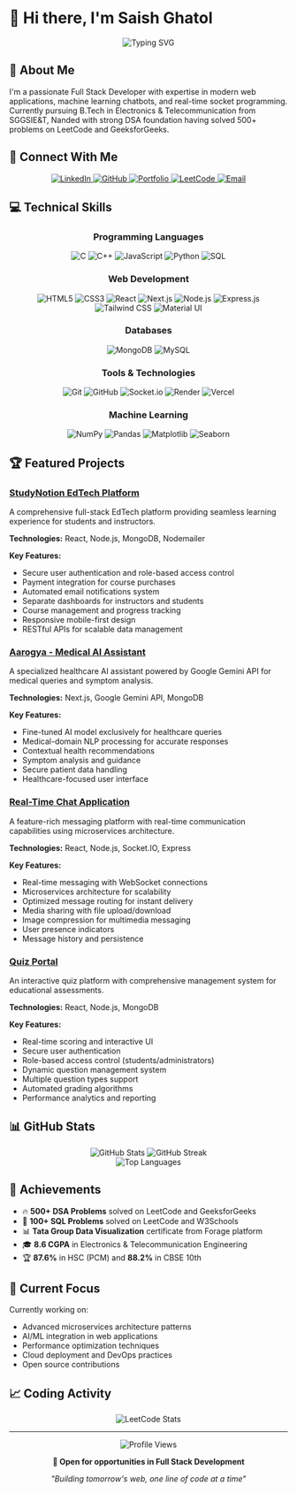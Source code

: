 # 👋 Hi there, I'm Saish Ghatol

<div align="center">
  <img src="https://readme-typing-svg.herokuapp.com?font=Fira+Code&size=24&duration=3000&pause=1000&color=00BFFF&center=true&vCenter=true&random=false&width=500&lines=Full+Stack+Developer;Software+Developer;React+%2B+Node.js+Developer;500%2B+DSA+Problems+Solved" alt="Typing SVG" />
</div>

## 🚀 About Me

I'm a passionate Full Stack Developer with expertise in modern web applications, machine learning chatbots, and real-time socket programming. Currently pursuing B.Tech in Electronics & Telecommunication from SGGSIE&T, Nanded with strong DSA foundation having solved 500+ problems on LeetCode and GeeksforGeeks.

## 🔗 Connect With Me

<div align="center">
  <a href="https://www.linkedin.com/in/saish-ghatol/" target="_blank">
    <img src="https://img.shields.io/badge/LinkedIn-0077B5?style=for-the-badge&logo=linkedin&logoColor=white" alt="LinkedIn"/>
  </a>
  <a href="https://github.com/SaishGhatol" target="_blank">
    <img src="https://img.shields.io/badge/GitHub-100000?style=for-the-badge&logo=github&logoColor=white" alt="GitHub"/>
  </a>
  <a href="https://saishghatol.me" target="_blank">
    <img src="https://img.shields.io/badge/Portfolio-FF5722?style=for-the-badge&logo=todoist&logoColor=white" alt="Portfolio"/>
  </a>
  <a href="https://leetcode.com/u/saishghatol" target="_blank">
    <img src="https://img.shields.io/badge/LeetCode-FFA116?style=for-the-badge&logo=leetcode&logoColor=black" alt="LeetCode"/>
  </a>
  <a href="mailto:saishghatol100@gmail.com">
    <img src="https://img.shields.io/badge/Email-D14836?style=for-the-badge&logo=gmail&logoColor=white" alt="Email"/>
  </a>
</div>

## 💻 Technical Skills

<div align="center">
  
### Programming Languages
  <img src="https://img.shields.io/badge/C-A8B9CC?style=for-the-badge&logo=c&logoColor=black" alt="C"/>
  <img src="https://img.shields.io/badge/C++-00599C?style=for-the-badge&logo=cplusplus&logoColor=white" alt="C++"/>
  <img src="https://img.shields.io/badge/JavaScript-F7DF1E?style=for-the-badge&logo=javascript&logoColor=black" alt="JavaScript"/>
  <img src="https://img.shields.io/badge/Python-3776AB?style=for-the-badge&logo=python&logoColor=white" alt="Python"/>
  <img src="https://img.shields.io/badge/SQL-4479A1?style=for-the-badge&logo=mysql&logoColor=white" alt="SQL"/>

### Web Development
  <img src="https://img.shields.io/badge/HTML5-E34F26?style=for-the-badge&logo=html5&logoColor=white" alt="HTML5"/>
  <img src="https://img.shields.io/badge/CSS3-1572B6?style=for-the-badge&logo=css3&logoColor=white" alt="CSS3"/>
  <img src="https://img.shields.io/badge/React-20232A?style=for-the-badge&logo=react&logoColor=61DAFB" alt="React"/>
  <img src="https://img.shields.io/badge/Next.js-000000?style=for-the-badge&logo=nextdotjs&logoColor=white" alt="Next.js"/>
  <img src="https://img.shields.io/badge/Node.js-339933?style=for-the-badge&logo=nodedotjs&logoColor=white" alt="Node.js"/>
  <img src="https://img.shields.io/badge/Express-000000?style=for-the-badge&logo=express&logoColor=white" alt="Express.js"/>
  <img src="https://img.shields.io/badge/Tailwind_CSS-38B2AC?style=for-the-badge&logo=tailwind-css&logoColor=white" alt="Tailwind CSS"/>
  <img src="https://img.shields.io/badge/Material_UI-0081CB?style=for-the-badge&logo=material-ui&logoColor=white" alt="Material UI"/>

### Databases
  <img src="https://img.shields.io/badge/MongoDB-4EA94B?style=for-the-badge&logo=mongodb&logoColor=white" alt="MongoDB"/>
  <img src="https://img.shields.io/badge/MySQL-4479A1?style=for-the-badge&logo=mysql&logoColor=white" alt="MySQL"/>

### Tools & Technologies
  <img src="https://img.shields.io/badge/Git-F05032?style=for-the-badge&logo=git&logoColor=white" alt="Git"/>
  <img src="https://img.shields.io/badge/GitHub-100000?style=for-the-badge&logo=github&logoColor=white" alt="GitHub"/>
  <img src="https://img.shields.io/badge/Socket.io-010101?style=for-the-badge&logo=socket.io&logoColor=white" alt="Socket.io"/>
  <img src="https://img.shields.io/badge/Render-46E3B7?style=for-the-badge&logo=render&logoColor=white" alt="Render"/>
  <img src="https://img.shields.io/badge/Vercel-000000?style=for-the-badge&logo=vercel&logoColor=white" alt="Vercel"/>

### Machine Learning
  <img src="https://img.shields.io/badge/NumPy-013243?style=for-the-badge&logo=numpy&logoColor=white" alt="NumPy"/>
  <img src="https://img.shields.io/badge/Pandas-150458?style=for-the-badge&logo=pandas&logoColor=white" alt="Pandas"/>
  <img src="https://img.shields.io/badge/Matplotlib-11557c?style=for-the-badge" alt="Matplotlib"/>
  <img src="https://img.shields.io/badge/Seaborn-3776AB?style=for-the-badge" alt="Seaborn"/>

</div>

## 🏆 Featured Projects

### [StudyNotion EdTech Platform](https://quiz)
A comprehensive full-stack EdTech platform providing seamless learning experience for students and instructors.

**Technologies:** React, Node.js, MongoDB, Nodemailer

**Key Features:**
- Secure user authentication and role-based access control
- Payment integration for course purchases
- Automated email notifications system
- Separate dashboards for instructors and students
- Course management and progress tracking
- Responsive mobile-first design
- RESTful APIs for scalable data management

### [Aarogya - Medical AI Assistant](https://github.com/SaishGhatol/aarogya)
A specialized healthcare AI assistant powered by Google Gemini API for medical queries and symptom analysis.

**Technologies:** Next.js, Google Gemini API, MongoDB

**Key Features:**
- Fine-tuned AI model exclusively for healthcare queries
- Medical-domain NLP processing for accurate responses
- Contextual health recommendations
- Symptom analysis and guidance
- Secure patient data handling
- Healthcare-focused user interface

### [Real-Time Chat Application](https://github.com/SaishGhatol/chatApp)
A feature-rich messaging platform with real-time communication capabilities using microservices architecture.

**Technologies:** React, Node.js, Socket.IO, Express

**Key Features:**
- Real-time messaging with WebSocket connections
- Microservices architecture for scalability
- Optimized message routing for instant delivery
- Media sharing with file upload/download
- Image compression for multimedia messaging
- User presence indicators
- Message history and persistence

### [Quiz Portal](https://github.com/SaishGhatol/quiz-portal)
An interactive quiz platform with comprehensive management system for educational assessments.

**Technologies:** React, Node.js, MongoDB

**Key Features:**
- Real-time scoring and interactive UI
- Secure user authentication
- Role-based access control (students/administrators)
- Dynamic question management system
- Multiple question types support
- Automated grading algorithms
- Performance analytics and reporting

## 📊 GitHub Stats

<div align="center">
  <img src="https://github-readme-stats.vercel.app/api?username=SaishGhatol&show_icons=true&theme=radical" alt="GitHub Stats" />
  <img src="https://github-readme-streak-stats.herokuapp.com/?user=SaishGhatol&theme=radical" alt="GitHub Streak" />
</div>

<div align="center">
  <img src="https://github-readme-stats.vercel.app/api/top-langs/?username=SaishGhatol&layout=compact&theme=radical" alt="Top Languages" />
</div>

## 🏅 Achievements

- 🔥 **500+ DSA Problems** solved on LeetCode and GeeksforGeeks
- 💾 **100+ SQL Problems** solved on LeetCode and W3Schools
- 📊 **Tata Group Data Visualization** certificate from Forage platform
- 🎓 **8.6 CGPA** in Electronics & Telecommunication Engineering
- 🏆 **87.6%** in HSC (PCM) and **88.2%** in CBSE 10th

## 🎯 Current Focus

Currently working on:
- Advanced microservices architecture patterns
- AI/ML integration in web applications
- Performance optimization techniques
- Cloud deployment and DevOps practices
- Open source contributions

## 📈 Coding Activity

<div align="center">
  <img src="https://leetcode.card.workers.dev/saish-ghatol?theme=dark&font=baloo&extension=activity
" alt="LeetCode Stats" />
</div>

---

<div align="center">
  <img src="https://komarev.com/ghpvc/?username=SaishGhatol&color=blueviolet" alt="Profile Views" />
  
  **💼 Open for opportunities in Full Stack Development**
  
  *"Building tomorrow's web, one line of code at a time"*
</div>